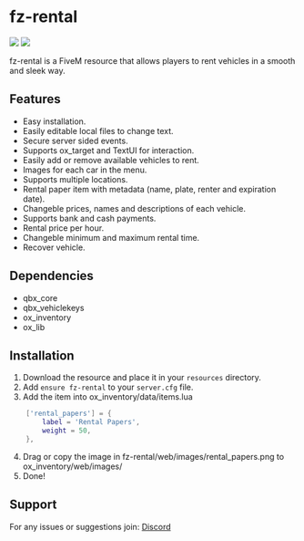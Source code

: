 # fz-rental

![](https://img.shields.io/badge/FzStudio-Discord?logo=discord&logoColor=%23FFFFFF&labelColor=%235865F2&color=%23333333&link=https%3A%2F%2Fdiscord.gg%2Fyk5ean6rte)
![](https://img.shields.io/badge/FzStudio-youtube?logo=youtube&logoColor=%23FFFFFF&labelColor=%23FF0000&color=grey&link=https%3A%2F%2Fwww.youtube.com%2Fchannel%2FUCRvcGXhc7HCiz7_6VJGjgkA)

fz-rental is a FiveM resource that allows players to rent vehicles in a smooth and sleek way.

## Features
- Easy installation.
- Easily editable local files to change text.
- Secure server sided events.
- Supports ox_target and TextUI for interaction.
- Easily add or remove available vehicles to rent.
- Images for each car in the menu.
- Supports multiple locations.
- Rental paper item with metadata (name, plate, renter and expiration date).
- Changeble prices, names and descriptions of each vehicle.
- Supports bank and cash payments.
- Rental price per hour.
- Changeble minimum and maximum rental time.
- Recover vehicle.

## Dependencies
- qbx_core
- qbx_vehiclekeys
- ox_inventory
- ox_lib

## Installation
1. Download the resource and place it in your `resources` directory.
2. Add `ensure fz-rental` to your `server.cfg` file.
3. Add the item into ox_inventory/data/items.lua

```lua
    ['rental_papers'] = {
        label = 'Rental Papers',
        weight = 50,
    },
```

4. Drag or copy the image in fz-rental/web/images/rental_papers.png to ox_inventory/web/images/
5. Done!

## Support
For any issues or suggestions join: [Discord](#fz-rental)